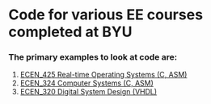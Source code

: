 # Code for various EE courses completed at BYU
### The primary examples to look at code are:
1. [ECEN_425 Real-time Operating Systems (C, ASM)](/ECEN_427)
2. [ECEN_324 Computer Systems (C, ASM)](/ECEN_324)
3. [ECEN_320 Digital System Design (VHDL)](/ECEN_320)
